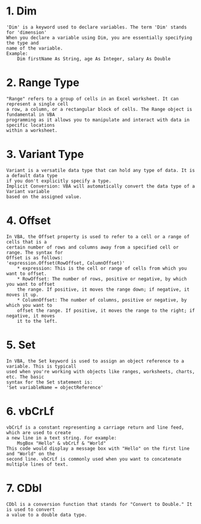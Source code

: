# 1. Dim
    'Dim' is a keyword used to declare variables. The term 'Dim' stands for 'dimension'
    When you declare a variable using Dim, you are essentially specifying the type and 
    name of the variable.
    Example:
        Dim firstName As String, age As Integer, salary As Double
# 2. Range Type
    "Range" refers to a group of cells in an Excel worksheet. It can represent a single cell
    a row, a column, or a rectangular block of cells. The Range object is fundamental in VBA
    programming as it allows you to manipulate and interact with data in specific locations
    within a worksheet.
# 3. Variant Type
    Variant is a versatile data type that can hold any type of data. It is a default data type
    if you don't explicitly specify a type.
    Implicit Conversion: VBA will automatically convert the data type of a Variant variable 
    based on the assigned value.

# 4. Offset 
    In VBA, the Offset property is used to refer to a cell or a range of cells that is a 
    certain number of rows and columns away from a specified cell or range. The syntax for
    Offset is as follows:
    'expression.Offset(RowOffset, ColumnOffset)'
        * expression: This is the cell or range of cells from which you want to offset.
        * RowOffset: The number of rows, positive or negative, by which you want to offset
        the range. If positive, it moves the range down; if negative, it moves it up.
        * ColumnOffset: The number of columns, positive or negative, by which you want to 
        offset the range. If positive, it moves the range to the right; if negative, it moves
        it to the left.
# 5. Set
    In VBA, the Set keyword is used to assign an object reference to a variable. This is typicall
    used when you're working with objects like ranges, worksheets, charts, etc. The basic 
    syntax for the Set statement is:
    'Set variableName = objectReference'

# 6. vbCrLf
    vbCrLf is a constant representing a carriage return and line feed, which are used to create
    a new line in a text string. For example:
        MsgBox "Hello" & vbCrLf & "World"
    This code would display a message box with "Hello" on the first line and "World" on the 
    second line. vbCrLf is commonly used when you want to concatenate multiple lines of text.

# 7. CDbl
    CDbl is a conversion function that stands for "Convert to Double." It is used to convert 
    a value to a double data type.
